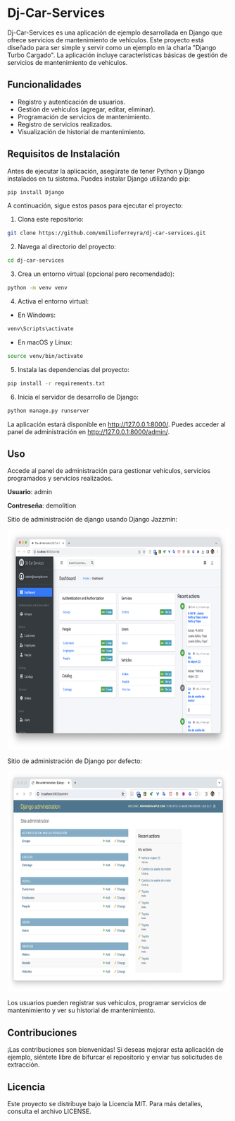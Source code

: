 # Dj-Car-Services
Dj-Car-Services es una aplicación de ejemplo desarrollada en Django que ofrece servicios de mantenimiento de vehículos. Este proyecto está diseñado para ser simple y servir como un ejemplo en la charla "Django Turbo Cargado". La aplicación incluye características básicas de gestión de servicios de mantenimiento de vehículos.

## Funcionalidades
* Registro y autenticación de usuarios.
* Gestión de vehículos (agregar, editar, eliminar).
* Programación de servicios de mantenimiento.
* Registro de servicios realizados.
* Visualización de historial de mantenimiento.

## Requisitos de Instalación
Antes de ejecutar la aplicación, asegúrate de tener Python y Django instalados en tu sistema. Puedes instalar Django utilizando pip:

```bash
pip install Django
```

A continuación, sigue estos pasos para ejecutar el proyecto:

1. Clona este repositorio:

```bash
git clone https://github.com/emilioferreyra/dj-car-services.git
```

2. Navega al directorio del proyecto:

```bash
cd dj-car-services
```

3. Crea un entorno virtual (opcional pero recomendado):

```bash
python -m venv venv
```

4. Activa el entorno virtual:

* En Windows:

```bash
venv\Scripts\activate
```

* En macOS y Linux:

```bash
source venv/bin/activate
```

5. Instala las dependencias del proyecto:

```bash
pip install -r requirements.txt
```

6. Inicia el servidor de desarrollo de Django:

```bash
python manage.py runserver
```

La aplicación estará disponible en http://127.0.0.1:8000/. Puedes acceder al panel de administración en http://127.0.0.1:8000/admin/.

## Uso

Accede al panel de administración para gestionar vehículos, servicios programados y servicios realizados.

**Usuario**: admin

**Contreseña**: demolition

Sitio de administración de django usando Django Jazzmin:

<img src="documentos/Capturas_de_pantalla/Django-Jazzmin.png" width="800" height="500" />

Sitio de administración de Django por defecto:

<img src="documentos/Capturas_de_pantalla/Django-Admin.png" width="800" height="500" />

Los usuarios pueden registrar sus vehículos, programar servicios de mantenimiento y ver su historial de mantenimiento.
## Contribuciones
¡Las contribuciones son bienvenidas! Si deseas mejorar esta aplicación de ejemplo, siéntete libre de bifurcar el repositorio y enviar tus solicitudes de extracción.

## Licencia
Este proyecto se distribuye bajo la Licencia MIT. Para más detalles, consulta el archivo LICENSE.